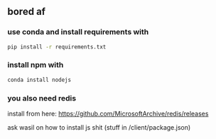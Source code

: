 ## bored af

### use conda and install requirements with

```bash
pip install -r requirements.txt
```

### install npm with
```bash
conda install nodejs
```

### you also need redis
install from here: https://github.com/MicrosoftArchive/redis/releases

ask wasil on how to install js shit (stuff in /client/package.json)